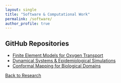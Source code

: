 ```yaml
---
layout: single
title: "Software & Computational Work"
permalink: /software/
author_profile: true
---
```


## **GitHub Repositories**
- [Finite Element Models for Oxygen Transport](#)
- [Dynamical Systems & Epidemiological Simulations](#)
- [Conformal Mapping for Biological Domains](#)

[Back to Research](research.md)
